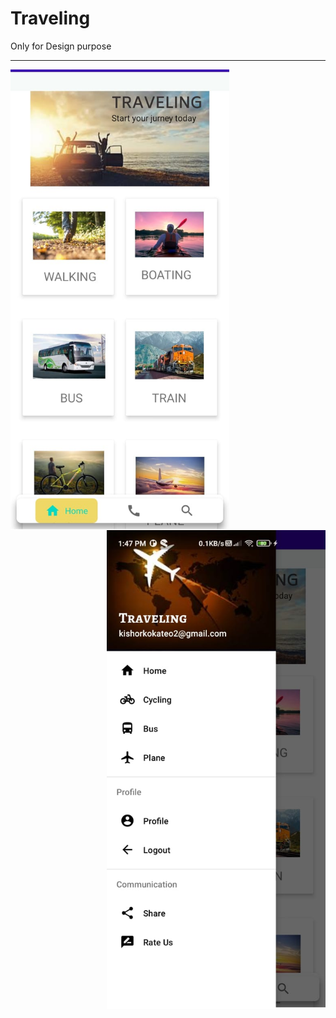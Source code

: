 # Traveling
Only for Design purpose
***
<img align="left" width="350" src="https://github.com/KishorKokate/Traveling/blob/master/app/src/main/res/drawable/home.jpeg?raw=true" style="max-width:100%;">
<img align="right" width="350" src="https://github.com/KishorKokate/Traveling/blob/master/app/src/main/res/drawable/nav.jpeg?raw=true" style="max-width:100%;">
